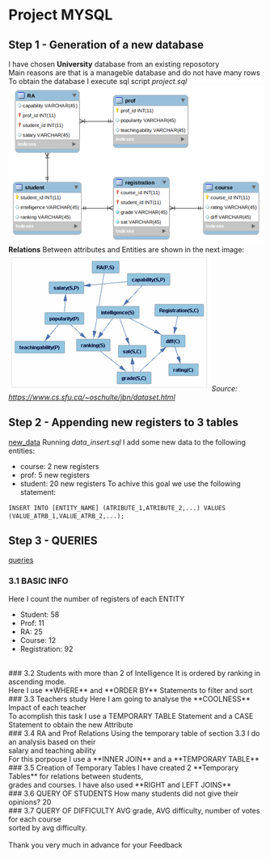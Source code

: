 # Project MYSQL
## Step 1 - Generation of a new database
I have chosen **University** database from an existing reposotory<br>
Main reasons are that is a manageble database and do not have many rows<br>
To obtain the database I execute sql script *project.sql*<br>
![ERD](ERD.png)
<br>
**Relations** Between attributes and Entities are shown in the next image:<br>
![ATTRIBUTES](attributes.png)
*Source: https://www.cs.sfu.ca/~oschulte/jbn/dataset.html*
<br>
## Step 2 - Appending new registers to 3 tables
[new_data](project_insert_data.sql)
Running *data_insert.sql* I add some new data to the following entities:<br>
*   course: 2 new registers
*   prof: 5 new registers
*   student: 20 new registers
To achive this goal we use the following statement:
```
INSERT INTO [ENTITY_NAME] (ATRIBUTE_1,ATRIBUTE_2,...) VALUES (VALUE_ATRB_1,VALUE_ATRB_2,...);
```
## Step 3 - QUERIES
[queries](project_queries.sql)
### 3.1 BASIC INFO
Here I count the number of registers of each ENTITY<br>
*   Student: 58
*   Prof: 11
*   RA: 25
*   Course: 12
*   Registration: 92
<br>
### 3.2 Students with more than 2 of Intelligence
It is ordered by ranking in ascending mode.<br>
Here I use **WHERE** and **ORDER BY** Statements to filter and sort
<br>
### 3.3 Teachers study
Here I am going to analyse the **COOLNESS** Impact of each teacher<br>
To acomplish this task I use a TEMPORARY TABLE Statement and a CASE <br>
Statement to obtain the new Attribute
<br>
### 3.4 RA and Prof Relations
Using the temporary table of section 3.3 I do an analysis based on their<br>
salary and teaching ability<br>
For this porpouse I use a **INNER JOIN** and a **TEMPORARY TABLE**
<br>
### 3.5 Creation of Temporary Tables
I have created 2 **Temporary Tables** for relations between students, <br>
grades and courses. I have also used **RIGHT and LEFT JOINS**<br>
### 3.6 QUERY OF STUDENTS
How many students did not give their opinions? 20 <br>
### 3.7 QUERY OF DIFFICULTY
AVG grade, AVG difficulty, number of votes for each course<br>
sorted by avg difficulty.<br>
<br>
Thank you very much in advance for your Feedback<br>
